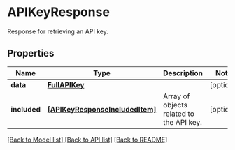 # APIKeyResponse

Response for retrieving an API key.

## Properties
Name | Type | Description | Notes
------------ | ------------- | ------------- | -------------
**data** | [**FullAPIKey**](FullAPIKey.md) |  | [optional] 
**included** | [**[APIKeyResponseIncludedItem]**](APIKeyResponseIncludedItem.md) | Array of objects related to the API key. | [optional] 

[[Back to Model list]](README.md#documentation-for-models) [[Back to API list]](README.md#documentation-for-api-endpoints) [[Back to README]](README.md)


